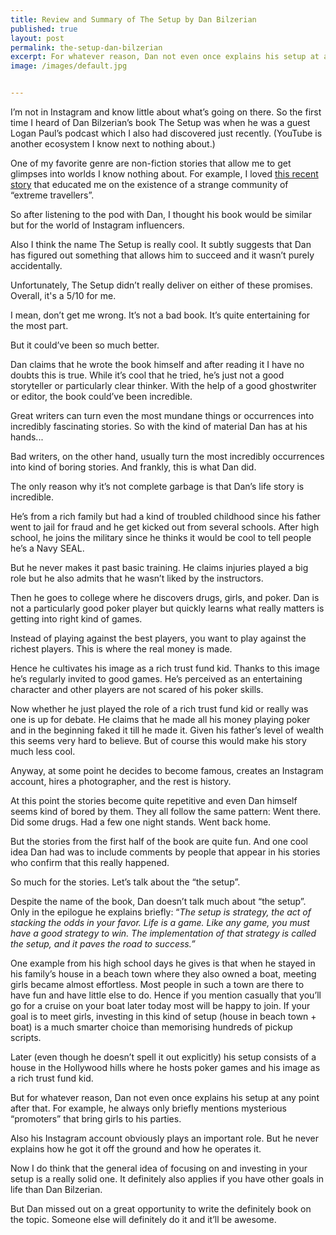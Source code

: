 ```yaml
---
title: Review and Summary of The Setup by Dan Bilzerian 
published: true
layout: post
permalink: the-setup-dan-bilzerian
excerpt: For whatever reason, Dan not even once explains his setup at any point after that.
image: /images/default.jpg


---
```


I’m not in Instagram and know little about what’s going on there. So the first time I heard of Dan Bilzerian’s book The Setup was when he was a guest Logan Paul’s podcast which I also had discovered just recently. (YouTube is another ecosystem I know next to nothing about.)

One of my favorite genre are non-fiction stories that allow me to get glimpses into worlds I know nothing about. For example, I loved [this recent story](https://getpocket.com/explore/item/the-mysterious-heir-of-extreme-travel) that educated me on the existence of a strange community of “extreme travellers”. 

So after listening to the pod with Dan, I thought his book would be similar but for the world of Instagram influencers. 

Also I think the name The Setup is really cool. It subtly suggests that Dan has figured out something that allows him to succeed and it wasn’t purely accidentally. 

Unfortunately, The Setup didn’t really deliver on either of these promises. Overall, it's a 5/10 for me.

I mean, don’t get me wrong. It’s not a bad book. It’s quite entertaining for the most part.

But it could’ve been so much better. 

Dan claims that he wrote the book himself and after reading it I have no doubts this is true. While it’s cool that he tried, he’s just not a good storyteller or particularly clear thinker. With the help of a good ghostwriter or editor, the book could’ve been incredible. 

Great writers can turn even the most mundane things or occurrences into incredibly fascinating stories. So with the kind of material Dan has at his hands...

Bad writers, on the other hand, usually turn the most incredibly occurrences into kind of boring stories. And frankly, this is what Dan did. 

The only reason why it’s not complete garbage is that Dan’s life story is incredible.

He’s from a rich family but had a kind of troubled childhood since his father went to jail for fraud and he get kicked out from several schools. After high school, he joins the military since he thinks it would be cool to tell people he’s a Navy SEAL. 

But he never makes it past basic training. He claims injuries played a big role but he also admits that he wasn’t liked by the instructors. 

Then he goes to college where he discovers drugs, girls, and poker. Dan is not a particularly good poker player but quickly learns what really matters is getting into right kind of games. 

Instead of playing against the best players, you want to play against the richest players. This is where the real money is made. 

Hence he cultivates his image as a rich trust fund kid. Thanks to this image he’s regularly invited to good games. He’s perceived as an entertaining character and other players are not scared of his poker skills. 

Now whether he just played the role of a rich trust fund kid or really was one is up for debate. He claims that he made all his money playing poker and in the beginning faked it till he made it. Given his father’s level of wealth this seems very hard to believe. But of course this would make his story much less cool. 

Anyway, at some point he decides to become famous, creates an Instagram account, hires a photographer, and the rest is history. 

At this point the stories become quite repetitive and even Dan himself seems kind of bored by them. They all follow the same pattern: Went there. Did some drugs. Had a few one night stands. Went back home. 

But the stories from the first half of the book are quite fun. And one cool idea Dan had was to include comments by people that appear in his stories who confirm that this really happened.

So much for the stories. Let’s talk about the “the setup”.

Despite the name of the book, Dan doesn’t talk much about “the setup”. Only in the epilogue he explains briefly: “*The setup is strategy, the act of stacking the odds in your favor. Life is a game. Like any game, you must have a good strategy to win. The implementation of that strategy is called the setup, and it paves the road to success.”* 

One example from his high school days he gives is that when he stayed in his family’s house in a beach town where they also owned a boat, meeting girls became almost effortless. Most people in such a town are there to have fun and have little else to do. Hence if you mention casually that you’ll go for a cruise on your boat later today most will be happy to join. If your goal is to meet girls, investing in this kind of setup (house in beach town + boat) is a much smarter choice than memorising hundreds of pickup scripts. 

Later (even though he doesn’t spell it out explicitly) his setup consists of a house in the Hollywood hills where he hosts poker games and his image as a rich trust fund kid. 

But for whatever reason, Dan not even once explains his setup at any point after that. For example, he always only briefly mentions mysterious “promoters” that bring girls to his parties. 

Also his Instagram account obviously plays an important role. But he never explains how he got it off the ground and how he operates it. 

Now I do think that the general idea of focusing on and investing in your setup is a really solid one. It definitely also applies if you have other goals in life than Dan Bilzerian. 

But Dan missed out on a great opportunity to write the definitely book on the topic. Someone else will definitely do it and it’ll be awesome.

